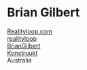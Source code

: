 
# Brian Gilbert

<div class="my-10 grid grid-cols-[40px,1fr] w-min gap-y-4">
  <mdi-briefcase class="opacity-50" />
  <div><a href="https://www.realityloop.com" target="_blank">Realityloop.com</a></div>
  <mdi-drupal class="opacity-50" />
  <div><a href="https://www.drupal.org/u/realityloop" target="_blank">realityloop</a></div>
  <mdi-github class="opacity-50" />
  <div><a href="https://github.com/BrianGilbert" target="_blank">BrianGilbert</a></div>
  <mdi-youtube class="opacity-50" />
  <div><a href="https://youtube.com/konstruukt" target="_blank">Konstruukt</a></div>
  <mdi-earth class="opacity-50"/>
  <div>Australia</div>
</div>

<!--
Brian Gilbert:
- Founder of Realityloop
- Fellow Tech enthusiast and VR streamer

Today will be acting as a:
- Chat bot
- and time manager

Say Hi Brian
-->
